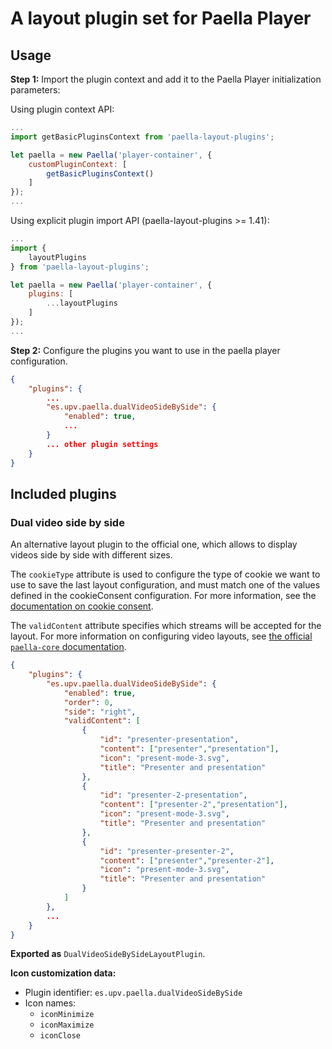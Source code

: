 # A layout plugin set for Paella Player

## Usage

**Step 1:** Import the plugin context and add it to the Paella Player initialization parameters:

Using plugin context API:

```javascript
...
import getBasicPluginsContext from 'paella-layout-plugins';

let paella = new Paella('player-container', {
    customPluginContext: [
        getBasicPluginsContext()
    ]
});
...
```

Using explicit plugin import API (paella-layout-plugins >= 1.41):

```javascript
...
import {
    layoutPlugins
} from 'paella-layout-plugins';

let paella = new Paella('player-container', {
    plugins: [
        ...layoutPlugins
    ]
});
...
```

**Step 2:** Configure the plugins you want to use in the paella player configuration.

```json
{
    "plugins": {
        ...
        "es.upv.paella.dualVideoSideBySide": {
            "enabled": true,
            ...
        }
        ... other plugin settings
    }
}
```

## Included plugins

### Dual video side by side

An alternative layout plugin to the official one, which allows to display videos side by side with different sizes.

The `cookieType` attribute is used to configure the type of cookie we want to use to save the last layout configuration, and must match one of the values defined in the cookieConsent configuration. For more information, see the [documentation on cookie consent](https://paellaplayer.upv.es/#/doc/cookie_consent.md).

The `validContent` attribute specifies which streams will be accepted for the layout. For more information on configuring video layouts, see [the official `paella-core` documentation](https://paellaplayer.upv.es/#/doc/video_layout.md).

```json
{
    "plugins": {
        "es.upv.paella.dualVideoSideBySide": {
            "enabled": true,
            "order": 0,
            "side": "right",
            "validContent": [
                { 
                    "id": "presenter-presentation", 
                    "content": ["presenter","presentation"], 
                    "icon": "present-mode-3.svg", 
                    "title": "Presenter and presentation"
                },
                {
                    "id": "presenter-2-presentation",
                    "content": ["presenter-2","presentation"],
                    "icon": "present-mode-3.svg",
                    "title": "Presenter and presentation"
                },
                {
                    "id": "presenter-presenter-2",
                    "content": ["presenter","presenter-2"],
                    "icon": "present-mode-3.svg",
                    "title": "Presenter and presentation"
                }
            ]
        },
        ...
    }
}
```

**Exported as** `DualVideoSideBySideLayoutPlugin`.

**Icon customization data:**

- Plugin identifier: `es.upv.paella.dualVideoSideBySide`
- Icon names:
    * `iconMinimize`
    * `iconMaximize`
    * `iconClose`
